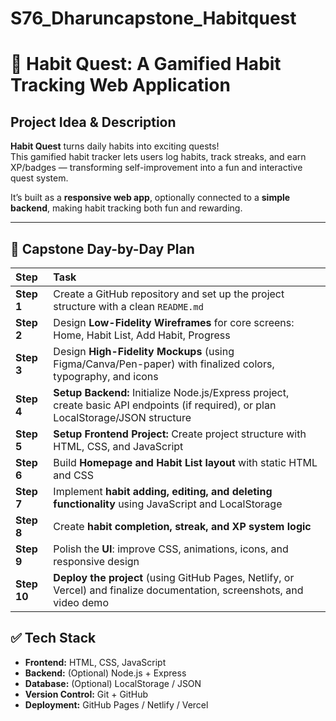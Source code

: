 # S76_Dharuncapstone_Habitquest
# 📌 Habit Quest: A Gamified Habit Tracking Web Application

##  Project Idea & Description  

**Habit Quest** turns daily habits into exciting quests!  
This gamified habit tracker lets users log habits, track streaks, and earn XP/badges — transforming self-improvement into a fun and interactive quest system.  

It’s built as a **responsive web app**, optionally connected to a **simple backend**, making habit tracking both fun and rewarding.

---


## 📅 Capstone Day-by-Day Plan  

| Step | Task |
|:------|:---------------------------------------------------------------|
| **Step 1** | Create a GitHub repository and set up the project structure with a clean `README.md` |
| **Step 2** | Design **Low-Fidelity Wireframes** for core screens: Home, Habit List, Add Habit, Progress |
| **Step 3** | Design **High-Fidelity Mockups** (using Figma/Canva/Pen-paper) with finalized colors, typography, and icons |
| **Step 4** | **Setup Backend:** Initialize Node.js/Express project, create basic API endpoints (if required), or plan LocalStorage/JSON structure |
| **Step 5** | **Setup Frontend Project:** Create project structure with HTML, CSS, and JavaScript |
| **Step 6** | Build **Homepage and Habit List layout** with static HTML and CSS |
| **Step 7** | Implement **habit adding, editing, and deleting functionality** using JavaScript and LocalStorage |
| **Step 8** | Create **habit completion, streak, and XP system logic** |
| **Step 9** | Polish the **UI**: improve CSS, animations, icons, and responsive design |
| **Step 10** | **Deploy the project** (using GitHub Pages, Netlify, or Vercel) and finalize documentation, screenshots, and video demo |


## ✅ Tech Stack  

- **Frontend:** HTML, CSS, JavaScript
- **Backend:** (Optional) Node.js + Express  
- **Database:** (Optional) LocalStorage / JSON  
- **Version Control:** Git + GitHub  
- **Deployment:** GitHub Pages / Netlify / Vercel  

